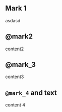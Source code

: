 

Mark 1
-------
asdasd


@mark2
------

content2


@mark_3
-------

content3


`@mark_4` and text
------------------

content 4
